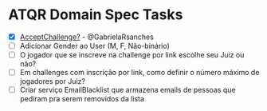 # ATQR Domain Spec Tasks

- [x] [AcceptChallenge?](api.disl) - @GabrielaRsanches
- [ ] Adicionar Gender ao User (M, F, Não-binário)
- [ ] O jogador que se inscreve na challenge por link escolhe seu Juiz ou não?
- [ ] Em challenges com inscrição por link, como definir o número máximo de jogadores por Juiz?
- [ ] Criar serviço EmailBlacklist que armazena emails de pessoas que pediram pra serem removidos da lista
